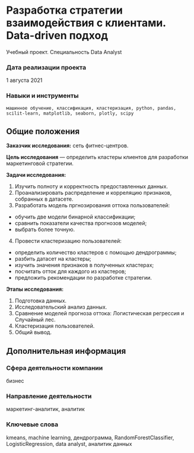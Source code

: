 # Разработка стратегии взаимодействия с клиентами. Data-driven подход
Учебный проект. Специальность Data Analyst

### Дата реализации проекта

1 августа 2021

### Навыки и инструменты

    машинное обучение, классификация, кластеризация, python, pandas, scilit-learn, matplotlib, seaborn, plotly, scipy

## Общие положения

**Заказчик исследования:** сеть фитнес-центров.

**Цель исследования** — определить кластеры клиентов для разработки маркетинговой стратегии.

**Задачи исследования:**

1. Изучить полноту и корректность предоставленных данных.
2. Проанализировать распределение и корреляцию признаков, собранных в датасете.
3. Разработать модель пргнозирования оттока пользователей:
- обучить две модели бинарной классификации;
- сравнить показатели качества прогнозов моделей;
- выбрать более точную.
4. Провести кластеризацию пользователей:
- определить количество кластеров с помощью дендрограммы;
- разбить датасет на кластеры;
- изучить значения признаков в полученных кластерах;
- посчитать отток для каждого из кластеров;
- предложить рекомендации по разработке стратегии.

**Этапы исследования:**

1. Подготовка данных.
2. Исследовательский анализ данных.
3. Сравнение моделей прогноза оттока: Логистическая регрессия и Случайный лес.
4. Кластеризация пользователей.
5. Общий вывод.

## Дополнительная информация

### Сфера деятельности компании

бизнес

### Направление деятельности

маркетинг-аналитик, аналитик

### Ключевые слова

kmeans, machine learning, дендрограмма, RandomForestClassifier, LogisticRegression, data analyst, аналитик данных
